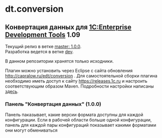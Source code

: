 # dt.conversion

## Конвертация данных для [1C:Enterprise Development Tools](http://v8.1c.ru/overview/IDE/) 1.09

Текущий релиз в ветке [master: 1.0.0](https://github.com/DoublesunRUS/ru.capralow.dt.conversion/tree/master).<br>
Разработка ведется в ветке [dev](https://github.com/DoublesunRUS/ru.capralow.dt.conversion/tree/dev).<br>

В данном репозитории хранятся только исходники.

Плагин можно установить через Eclipse с сайта обновления http://capralow.ru/edt/conversion .
Для самостоятельной сборки плагина необходимо иметь доступ к сайту https://releases.1c.ru и настроить соответствующим образом Maven.
Подробности настройки написаны [здесь](https://github.com/1C-Company/dt-example-plugins/blob/master/simple-plugin/README.md).

### Панель "Конвертация данных" (1.0.0)
Панель паказывает, какие версии формата доступны для каждой конфигурации. Если в рабочей области больше одной конфигурации, панель для каждой пары конфигураций показывает какими форматами они могут обмениваться
